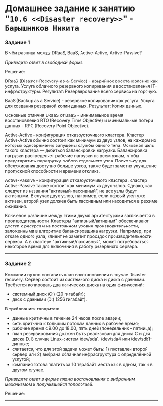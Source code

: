 # Домашнее задание к занятию "`10.6 <<Disaster recovery>>`" - `Барышников Никита`


### Задание 1

В чём разница между DRaaS, BaaS, Active-Active, Active-Passive?

*Приведите ответ в свободной форме.*

Решение:

DRaaS (Disaster-Recovery-as-a-Service) - аварийное восстановление как услуга. Услуга облачного резервного копирования и восстановления IT-инфраструктуры. 
Результат: Резервирование всего сервиса на горячую.

BaaS (Backup as a Service) - резервное копирование как услуга. Услуга для создания резервной копии данных.
Результат: Копия данных.

Основные отличия DRaaS от BaaS - минимальное время восстановления RTO (Recovery Time Objective) и минимальные потери данных - RPO (Recovery Point Objective).

Active-Active - конфигурация отказоусточивого кластера. Кластер Active-Active обычно состоит как минимум из двух узлов, на каждом из которых одновременно запущены службы одного типа. Основная цель такого кластера — добиться балансировки нагрузки. Балансировка нагрузки распределяет рабочие нагрузки по всем узлам, чтобы предотвратить перегрузку любого отдельного узла. Поскольку для обслуживания доступно больше узлов, также будет заметно улучшение пропускной способности и времени отклика.

Active-Passive - конфигурация отказоусточивого кластера. Кластер Active-Passive также состоит как минимум из двух узлов. Однако, как следует из названия "активный-пассивный", не все узлы будут активными. В случае двух узлов, например, если первый узел уже активен, второй узел должен быть пассивным или находиться в режиме ожидания.

Ключевое различие между этими двумя архитектурами заключается в производительности. Кластеры "активный/активный" обеспечивают доступ к ресурсам на постоянном уровне производительности, заложенными в алгоритме балансировщика нагрузки. Например, при отказе одного узла, клиент не заметит просадок производительности сервиса. А в кластере "активный/пассивный", может потребоваться некоторое время для включения в работу резервного сервера.

---

### Задание 2

Компании нужно составить план восстановления в случае Disaster recovery. Сервер состоит из системного диска и диска с данными. 
Требуется копировать два логических диска на один физический: 
- системный диск (C:) (20 гигабайт);
- диск с данными (D:) (256 гигабайт). 

В требованиях говорится: 
- данные критичны в течение 24 часов после аварии;
- сеть критична к большим потокам данных в рабочее время;
- рабочее время с 9.00 до 18.00, пять дней (понедельник – пятница);
- план резервирования должен быть реализован для диска C и для диска D. В случае Linux-систем /dev/sda1, /dev/sda4 или /dev/sdb1-данные;
- считается, что для этой задачи может быть: 1) поставлен второй сервер или 2) выбрана облачная инфраструктура с определённой услугой;
- компания готова платить за 10 терабайт места как в одном, так и в другом случае.
 
*Приведите ответ в форме плана востановления с выбранным механизмом и получившейся топологией.*

Решение:



---